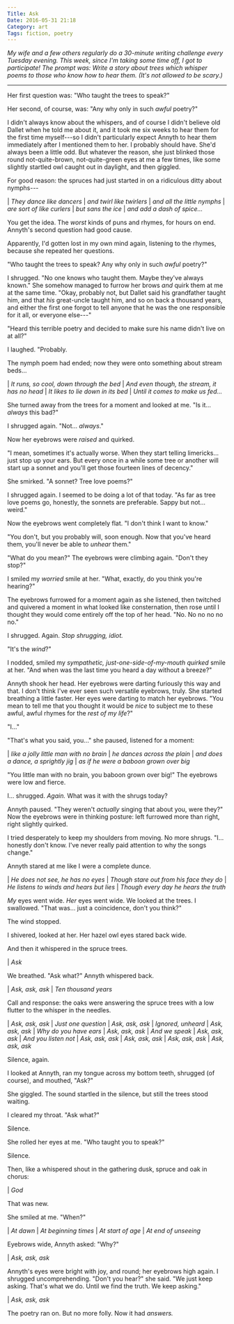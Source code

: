 ```yaml
---
Title: Ask
Date: 2016-05-31 21:18
Category: art
Tags: fiction, poetry
---
```


<i class='editorial'>My wife and a few others regularly do a 30-minute writing challenge every Tuesday evening. This week, since I'm taking some time off, I got to participate! The prompt was: _Write a story about trees which whisper poems to those who know how to hear them. (It's not allowed to be scary.)_</i>

---

Her first question was: "Who taught the trees to speak?"

Her second, of course, was: "Any why only in such *awful* poetry?"

I didn't always know about the whispers, and of course I didn't believe old Dallet when he told me about it, and it took me six weeks to hear them for the first time myself---so I didn't particularly expect Annyth to hear them immediately after I mentioned them to her. I probably should have. She'd always been a little odd. But whatever the reason, she just blinked those round not-quite-brown, not-quite-green eyes at me a few times, like some slightly startled owl caught out in daylight, and then giggled.

For good reason: the spruces had just started in on a ridiculous ditty about nymphs---

| _They dance like dancers_
| _and twirl like twirlers_
| _and all the little nymphs_
| _are sort of like curlers_
| _but sans the ice_
| _and add a dash of spice..._

You get the idea. The *worst* kinds of puns and rhymes, for hours on end. Annyth's second question had good cause.

Apparently, I'd gotten lost in my own mind again, listening to the rhymes, because she repeated her questions.

"Who taught the trees to speak? Any why only in such *awful* poetry?"

I shrugged. "No one knows who taught them. Maybe they've always known." She somehow managed to furrow her brows *and* quirk them at me at the same time. "Okay, probably not, but Dallet said his grandfather taught him, and that *his* great-uncle taught him, and so on back a thousand years, and either the first one forgot to tell anyone that he was the one responsible for it all, or everyone else---"

"Heard this terrible poetry and decided to make sure his name didn't live on at all?"

I laughed. "Probably.

The nymph poem had ended; now they were onto something about stream beds...

| _It runs, so cool, down through the bed_
| _And even though, the stream, it has no head_
| _It likes to lie down in its bed_
| _Until it comes to make us fed..._

She turned away from the trees for a moment and looked at me. "Is it... *always* this bad?"

I shrugged again. "Not... *always*."

Now her eyebrows were *raised* and quirked.

"I mean, sometimes it's actually worse. When they start telling limericks... just stop up your ears. But every once in a while some tree or another will start up a sonnet and you'll get those fourteen lines of decency."

She smirked. "A sonnet? Tree love poems?"

I shrugged again. I seemed to be doing a lot of that today. "As far as tree love poems go, honestly, the sonnets are preferable. Sappy but not... weird."

Now the eyebrows went completely flat. "I don't think I want to know."

"You don't, but you probably will, soon enough. Now that you've heard them, you'll never be able to *unhear* them."

"What do you mean?" The eyebrows were climbing again. "Don't they stop?"

I smiled my *worried* smile at her. "What, exactly, do you think you're hearing?"

The eyebrows furrowed for a moment again as she listened, then twitched and quivered a moment in what looked like consternation, then rose until I thought they would come entirely off the top of her head. "No. No no no no no."

I shrugged. Again. *Stop shrugging, idiot.*

"It's the *wind*?"

I nodded, smiled my *sympathetic, just-one-side-of-my-mouth quirked* smile at her. "And when was the last time you heard a day without a breeze?"

Annyth shook her head. Her eyebrows were darting furiously this way and that. I don't think I've ever seen such versatile eyebrows, truly. She started breathing a little faster. Her eyes were darting to match her eyebrows. "You mean to tell me that you thought it would be *nice* to subject me to these awful, awful rhymes for the *rest of my life*?"

"I..."

"That's what you said, you..." she paused, listened for a moment:

| _like a jolly little man with no brain_
| _he dances across the plain_
| _and does a dance, a sprightly jig_
| _as if he were a baboon grown over big_

"You little man with no brain, you baboon grown over big!" The eyebrows were low and fierce.

I... shrugged. *Again.* What was it with the shrugs today?

Annyth paused. "They weren't *actually* singing that about you, were they?" Now the eyebrows were in thinking posture: left furrowed more than right, right slightly quirked.

I tried desperately to keep my shoulders from moving. No more shrugs. "I... honestly don't know. I've never really paid attention to why the songs change."

Annyth stared at me like I were a complete dunce.

| _He does not see, he has no eyes_
| _Though stare out from his face they do_
| _He listens to winds and hears but lies_
| _Though every day he hears the truth_

*My* eyes went wide. *Her* eyes went wide. We looked at the trees. I swallowed. "That was... just a coincidence, don't you think?"

The wind stopped.

I shivered, looked at her. Her hazel owl eyes stared back wide.

And then it whispered in the spruce trees.

| _Ask_

We breathed. "Ask what?" Annyth whispered back.

| _Ask, ask, ask_
|   _Ten thousand years_

Call and response: the oaks were answering the spruce trees with a low flutter to the whisper in the needles.

| _Ask, ask, ask_
|   _Just one question_
| _Ask, ask, ask_
|   _Ignored, unheard_
| _Ask, ask, ask_
|   _Why do you have ears_
| _Ask, ask, ask_
|   _And we speak_
| _Ask, ask, ask_
|   _And you listen not_
| _Ask, ask, ask_
|   _Ask, ask, ask_
| _Ask, ask, ask_
|   _Ask, ask, ask_

Silence, again.

I looked at Annyth, ran my tongue across my bottom teeth, shrugged (of course), and mouthed, "Ask?"

She giggled. The sound startled in the silence, but still the trees stood waiting.

I cleared my throat. "Ask what?"

Silence.

She rolled her eyes at me. "Who taught you to speak?"

Silence.

Then, like a whispered shout in the gathering dusk, spruce and oak in chorus:

| _God_

That was new.

She smiled at me. "When?"

| _At dawn_
|   _At beginning times_
|     _At start of age_
|        _At end of unseeing_

Eyebrows wide, Annyth asked: "Why?"

| _Ask, ask, ask_

Annyth's eyes were bright with joy, and round; her eyebrows high again. I shrugged uncomprehending. "Don't you hear?" she said. "We just keep asking. That's what we do. Until we find the truth. We keep asking."

| _Ask, ask, ask_

The poetry ran on. But no more folly. Now it had *answers.*

